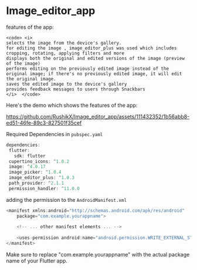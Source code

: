 # Image_editor_app

features of the app:
```
<code> <i>
selects the image from the device's gallery.
for editing the image , image_editor_plus was used which includes cropping, rotating, applying filters and more
displays both the original and edited versions of the image (preview of the image)
performs editing on the previously edited image instead of the original image; if there's no previously edited image, it will edit the original image.
saves the edited image to the device's gallery
provides feedback messages to users through Snackbars
</i>  </code>

```




Here's the demo which shows the features of the app:




https://github.com/RushikX/Image_editor_app/assets/111432352/1b56abb8-ed51-46fe-89c3-827501f35cef







Required Dependencies in ```pubspec.yaml```
 ``` dart
dependencies:
  flutter:
    sdk: flutter
  cupertino_icons: ^1.0.2
  image: ^4.0.17
  image_picker: ^1.0.4
  image_editor_plus: ^1.0.3
  path_provider: ^2.1.1
  permission_handler: ^11.0.0
```

adding the permission to the ```AndroidManifest.xml ```
``` dart
<manifest xmlns:android="http://schemas.android.com/apk/res/android"
    package="com.example.yourappname">
    
    <!-- ... other manifest elements ... -->
    
    <uses-permission android:name="android.permission.WRITE_EXTERNAL_STORAGE"/>
</manifest>
```


Make sure to replace "com.example.yourappname" with the actual package name of your Flutter app.



